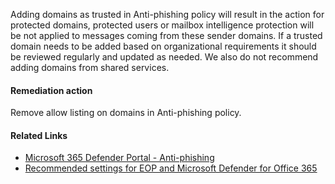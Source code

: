 Adding domains as trusted in Anti-phishing policy will result in the action for protected domains, protected users or mailbox intelligence protection will be not applied to messages coming from these sender domains. If a trusted domain needs to be added based on organizational requirements it should be reviewed regularly and updated as needed. We also do not recommend adding domains from shared services.

#### Remediation action
Remove allow listing on domains in Anti-phishing policy.

#### Related Links

* [Microsoft 365 Defender Portal - Anti-phishing](https://security.microsoft.com/antiphishing) 
* [Recommended settings for EOP and Microsoft Defender for Office 365](https://aka.ms/orca-atpp-docs-7)
